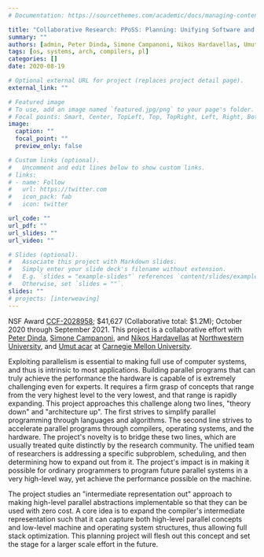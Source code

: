```yaml
---
# Documentation: https://sourcethemes.com/academic/docs/managing-content/

title: "Collaborative Research: PPoSS: Planning: Unifying Software and Hardware to Achieve Performant and Scalable Zero-cost Parallelism in the Heterogeneous Future"
summary: ""
authors: [admin, Peter Dinda, Simone Campanoni, Nikos Hardavellas, Umut Acar]
tags: [os, systems, arch, compilers, pl]
categories: []
date: 2020-08-19

# Optional external URL for project (replaces project detail page).
external_link: ""

# Featured image
# To use, add an image named `featured.jpg/png` to your page's folder.
# Focal points: Smart, Center, TopLeft, Top, TopRight, Left, Right, BottomLeft, Bottom, BottomRight.
image:
  caption: ""
  focal_point: ""
  preview_only: false

# Custom links (optional).
#   Uncomment and edit lines below to show custom links.
# links:
# - name: Follow
#   url: https://twitter.com
#   icon_pack: fab
#   icon: twitter

url_code: ""
url_pdf: ""
url_slides: ""
url_video: ""

# Slides (optional).
#   Associate this project with Markdown slides.
#   Simply enter your slide deck's filename without extension.
#   E.g. `slides = "example-slides"` references `content/slides/example-slides.md`.
#   Otherwise, set `slides = ""`.
slides: ""
# projects: [interweaving]
---
```


NSF Award [CCF-2028958](https://www.nsf.gov/awardsearch/showAward?AWD_ID=2028958&HistoricalAwards=false);
$41,627 (Collaborative total: $1.2M); October 2020 through September 2021. This project is a collaborative effort with
[Peter Dinda](http://pdinda.org), [Simone Campanoni](https://users.cs.northwestern.edu/~simonec/), and [Nikos Hardavellas](https://users.cs.northwestern.edu/~hardav/)
at [Northwestern University](https://northwestern.edu), and [Umut acar](http://www.umut-acar.org/) at [Carnegie Mellon University](https://www.cmu.edu/).

Exploiting parallelism is essential to making full use of computer systems, and
thus is intrinsic to most applications. Building parallel programs that can
truly achieve the performance the hardware is capable of is extremely
challenging even for experts. It requires a firm grasp of concepts that range
from the very highest level to the very lowest, and that range is rapidly
expanding. This project approaches this challenge along two lines, "theory
down" and "architecture up". The first strives to simplify parallel programming
through languages and algorithms. The second line strives to accelerate
parallel programs through compilers, operating systems, and the hardware. The
project's novelty is to bridge these two lines, which are usually treated quite
distinctly by the research community. The unified team of researchers is
addressing a specific subproblem, scheduling, and then determining how to
expand out from it. The project's impact is in making it possible for ordinary
programmers to program future parallel systems in a very high-level way, yet
achieve the performance possible on the machine.

The project studies an "intermediate representation out" approach to making
high-level parallel abstractions implementable so that they can be used with
zero cost. A core idea is to expand the compiler's intermediate representation
such that it can capture both high-level parallel concepts and low-level
machine and operating system structures, thus allowing full stack optimization.
This planning project will flesh out this concept and set the stage for
a larger scale effort in the future.


